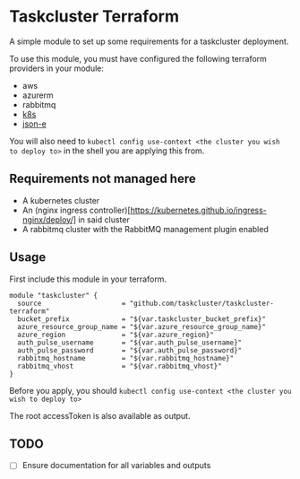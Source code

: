 # Taskcluster Terraform

A simple module to set up some requirements for a taskcluster deployment.

To use this module, you must have configured the following terraform providers
in your module:

- aws
- azurerm
- rabbitmq
- [k8s](https://github.com/ericchiang/terraform-provider-k8s)
- [json-e](https://github.com/taskcluster/terraform-provider-jsone)

You will also need to `kubectl config use-context <the cluster you wish to deploy to>`
in the shell you are applying this from.

## Requirements not managed here

- A kubernetes cluster
- An (nginx ingress controller)[https://kubernetes.github.io/ingress-nginx/deploy/] in said cluster
- A rabbitmq cluster with the RabbitMQ management plugin enabled

## Usage

First include this module in your terraform.

```hcl
module "taskcluster" {
  source                    = "github.com/taskcluster/taskcluster-terraform"
  bucket_prefix             = "${var.taskcluster_bucket_prefix}"
  azure_resource_group_name = "${var.azure_resource_group_name}"
  azure_region              = "${var.azure_region}"
  auth_pulse_username       = "${var.auth_pulse_username}"
  auth_pulse_password       = "${var.auth_pulse_password}"
  rabbitmq_hostname         = "${var.rabbitmq_hostname}"
  rabbitmq_vhost            = "${var.rabbitmq_vhost}"
}
```

Before you apply, you should `kubectl config use-context <the cluster you wish to deploy to>`

The root accessToken is also available as output.

## TODO

- [ ] Ensure documentation for all variables and outputs
